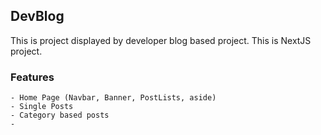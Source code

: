 ## DevBlog 
This is project displayed by developer blog based project. This is NextJS project.

### Features
```
- Home Page (Navbar, Banner, PostLists, aside)
- Single Posts
- Category based posts
- 
```